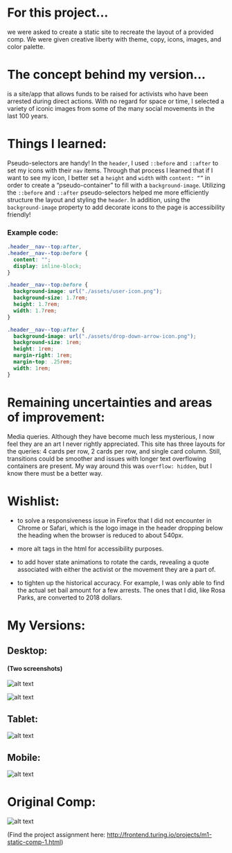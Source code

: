 
# For this project...

we were asked to create a static site to recreate the layout of a provided comp. We were given creative liberty with theme, copy, icons, images, and color palette.

# The concept behind my version...

is a site/app that allows funds to be raised for activists who have been arrested during direct actions. With no regard for space or time, I selected a variety of iconic images from some of the many social movements in the last 100 years.

# Things I learned:

Pseudo-selectors are handy! In the `header`, I used `::before` and `::after` to set my icons with their `nav` items. Through that process I learned that if I want to see my icon, I better set a `height` and `width` with `content: “”` in order to create a  “pseudo-container” to fill with a `background-image`. Utilizing the `::before` and `::after` pseudo-selectors helped me more efficiently structure the layout and styling the `header`. In addition, using the `background-image` property to add decorate icons to the page is accessibility friendly! 

### Example code:

```css
.header__nav--top:after,
.header__nav--top:before {
  content: "";
  display: inline-block;
}

.header__nav--top:before {
  background-image: url("./assets/user-icon.png");
  background-size: 1.7rem;
  height: 1.7rem;
  width: 1.7rem;
}

.header__nav--top:after {
  background-image: url("./assets/drop-down-arrow-icon.png");
  background-size: 1rem;
  height: 1rem;
  margin-right: 1rem;
  margin-top: .25rem;
  width: 1rem;
}
```


# Remaining uncertainties and areas of improvement: 

Media queries. Although they have become much less mysterious, I now feel they are an art I never rightly appreciated. This site has three layouts for the queries: 4 cards per row, 2 cards per row, and single card column. Still, transitions could be smoother and issues with longer text overflowing containers are present. My way around this was `overflow: hidden`, but I know there must be a better way. 

# Wishlist:

* to solve a responsiveness issue in Firefox that I did not encounter in Chrome or Safari, which is the logo image in the header dropping below the heading when the browser is reduced to about 540px.

* more alt tags in the html for accessibility purposes.

* to add hover state animations to rotate the cards, revealing a quote associated with either the activist or the movement they are a part of.

* to tighten up the historical accuracy. For example, I was only able to find the actual set bail amount for a few arrests. The ones that I did, like Rosa Parks, are converted to 2018 dollars.


# My Versions:

## Desktop:
#### (Two screenshots)

![alt text](./assets/mw-comp-challenger-1-my-version-desktop-1.png)

![alt text](./assets/mw-comp-challenger-1-my-version-desktop-2.png)

## Tablet:

![alt text](./assets/mw-comp-challenger-1-my-version-tablet.png)

## Mobile:

![alt text](./assets/mw-comp-challenger-1-my-version-mobile.png)


# Original Comp:

![alt text](./assets/static-comp-challenge-1.png)



(Find the project assignment here: http://frontend.turing.io/projects/m1-static-comp-1.html)
